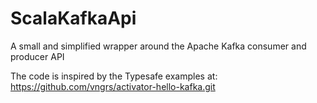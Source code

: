 # ScalaKafkaApi
A small and simplified wrapper around the Apache Kafka consumer and producer API

The code is inspired by the Typesafe examples at: 
https://github.com/vngrs/activator-hello-kafka.git
